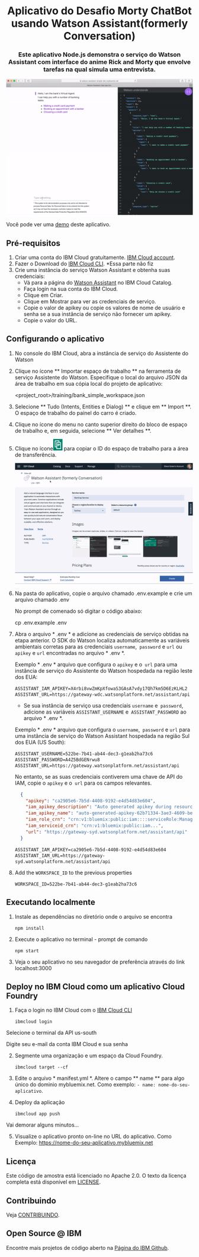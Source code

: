 <h1 align="center" style="border-bottom: none;">Aplicativo do Desafio Morty ChatBot usando Watson Assistant(formerly Conversation)</h1>
<h3 align="center">Este aplicativo Node.js demonstra o serviço do Watson Assistant com interface do anime Rick and Morty que envolve tarefas na qual simula uma entrevista.</h3>

![Demo](readme_images/demo.gif)

Você pode ver uma [demo][demo_url] deste aplicativo.


## Pré-requisitos

1. Criar uma conta do IBM Cloud gratuitamente. [IBM Cloud account](https://console.bluemix.net/registration/).
2. Fazer o Download do [IBM Cloud CLI](https://console.bluemix.net/docs/cli/index.html#overview). *Essa parte não fiz
1. Crie uma instância do serviço Watson Assistant e obtenha suas credenciais:
    - Vá para a página do [Watson Assistant](https://console.bluemix.net/catalog/services/conversation) no IBM Cloud Catalog.
    - Faça login na sua conta do IBM Cloud.
    - Clique em Criar.
    - Clique em Mostrar para ver as credenciais de serviço.
    - Copie o valor de apikey ou copie os valores de nome de usuário e senha se a sua instância de serviço não fornecer um apikey.
    - Copie o valor do URL.

## Configurando o aplicativo

1. No console do IBM Cloud, abra a instância de serviço do Assistente do Watson

2. Clique no ícone ** Importar espaço de trabalho ** na ferramenta de serviço Assistente do Watson. Especifique o local do arquivo JSON da área de trabalho em sua cópia local do projeto de aplicativo:

    <project_root>/training/bank_simple_workspace.json

3. Selecione ** Tudo (Intents, Entities e Dialog) ** e clique em ** Import **. O espaço de trabalho do painel do carro é criado.

4. Clique no ícone do menu no canto superior direito do bloco de espaço de trabalho e, em seguida, selecione ** Ver detalhes **.

5. Clique no ícone![Copiar](readme_images/copy_icon.png) para copiar o ID do espaço de trabalho para a área de transferência.

    ![Etapas para obter credenciais](readme_images/assistant-simple.gif)

6. Na pasta do aplicativo, copie o arquivo chamado
    .env.example 
    e crie um arquivo chamado 
    .env

    No prompt de comenado só digitar o código abaixo:

    cp .env.example .env
    

7. Abra o arquivo * .env * e adicione as credenciais de serviço obtidas na etapa anterior. O SDK do Watson localiza automaticamente as variáveis ambientais corretas para as credenciais `username`,` password` e `url` ou` apikey` e `url` encontradas no arquivo * .env *.

    Exemplo * .env * arquivo que configura o `apikey` e o` url` para uma instância de serviço do Assistente do Watson hospedada na região leste dos EUA:

    ```
    ASSISTANT_IAM_APIKEY=X4rbi8vwZmKpXfowaS3GAsA7vdy17Qh7km5D6EzKLHL2
    ASSISTANT_URL=https://gateway-wdc.watsonplatform.net/assistant/api
    ```

    - Se sua instância de serviço usa credenciais `username` e` password`, adicione as variáveis `ASSISTANT_USERNAME` e` ASSISTANT_PASSWORD` ao arquivo * .env *.

    Exemplo * .env * arquivo que configura o `username`,` password` e `url` para uma instância de serviço do Watson Assistant hospedada na região Sul dos EUA (US South):

    ```
    ASSISTANT_USERNAME=522be-7b41-ab44-dec3-g1eab2ha73c6
    ASSISTANT_PASSWORD=A4Z5BdGENrwu8
    ASSISTANT_URL=https://gateway.watsonplatform.net/assistant/api
    ```
    No entanto, se as suas credenciais contiverem uma chave de API do IAM, copie o `apikey` e o` url` para os campos relevantes.

    ```JSON
      {
        "apikey": "ca2905e6-7b5d-4408-9192-e4d54d83e604",
        "iam_apikey_description": "Auto generated apikey during resource-key ...",
        "iam_apikey_name": "auto-generated-apikey-62b71334-3ae3-4609-be26-846fa59ece42",
        "iam_role_crn": "crn:v1:bluemix:public:iam::::serviceRole:Manager",
        "iam_serviceid_crn": "crn:v1:bluemix:public:iam...",
        "url": "https://gateway-syd.watsonplatform.net/assistant/api"
      }
    ```
    ```
    ASSISTANT_IAM_APIKEY=ca2905e6-7b5d-4408-9192-e4d54d83e604
    ASSISTANT_IAM_URL=https://gateway-syd.watsonplatform.net/assistant/api
    ```

8. Add the `WORKSPACE_ID` to the previous properties

    ```
    WORKSPACE_ID=522be-7b41-ab44-dec3-g1eab2ha73c6
    ```

## Executando localmente

1. Instale as dependências no diretório onde o arquivo se encontra 

    ```
    npm install
    ```

2. Execute o aplicativo no terminal - prompt de comando

    ```
    npm start
    ```

3. Veja o seu aplicativo no seu navegador de preferência através do link localhost:3000

## Deploy no IBM Cloud como um aplicativo Cloud Foundry

1. Faça o login no IBM Cloud com o [IBM Cloud CLI](https://console.bluemix.net/docs/cli/index.html#overview)

    ```
    ibmcloud login
    ```
Selecione o terminal da API us-south

Digite seu e-mail da conta IBM Cloud e sua senha

2. Segmente uma organização e um espaço da Cloud Foundry.

    ```
    ibmcloud target --cf
    ```

3. Edite o arquivo * manifest.yml *. Altere o campo ** name ** para algo único do dominio mybluemix.net. 
    Como exemplo: `- name: nome-do-seu-aplicativo`.

4. Deploy da aplicação

    ```
    ibmcloud app push
    ```
Vai demorar alguns minutos...

5. Visualize o aplicativo pronto on-line no URL do aplicativo. 
    Como Exemplo: https://nome-do-seu-aplicativo.mybluemix.net


## Licença

Este código de amostra está licenciado no Apache 2.0.
O texto da licença completa está disponível em [LICENSE](LICENSE).

## Contribuindo

Veja [CONTRIBUINDO](CONTRIBUTING.md).

## Open Source @ IBM

Encontre mais projetos de código aberto na
[Página do IBM Github](http://ibm.github.io/).


[demo_url]: https://desafio-morty-chatbot.mybluemix.net/ 
[doc_intents]: (https://console.bluemix.net/docs/services/conversation/intents-entities.html#planning-your-entities)
[docs]: https://console.bluemix.net/docs/services/conversation/index.html
[docs_landing]: (https://console.bluemix.net/docs/services/conversation/index.html)
[node_link]: (http://nodejs.org/)
[npm_link]: (https://www.npmjs.com/)
[sign_up]: bluemix.net/registration
